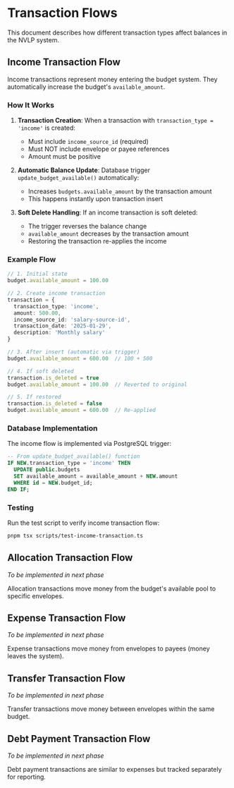 # Transaction Flows

This document describes how different transaction types affect balances in the NVLP system.

## Income Transaction Flow

Income transactions represent money entering the budget system. They automatically increase the budget's `available_amount`.

### How It Works

1. **Transaction Creation**: When a transaction with `transaction_type = 'income'` is created:
   - Must include `income_source_id` (required)
   - Must NOT include envelope or payee references
   - Amount must be positive

2. **Automatic Balance Update**: Database trigger `update_budget_available()` automatically:
   - Increases `budgets.available_amount` by the transaction amount
   - This happens instantly upon transaction insert

3. **Soft Delete Handling**: If an income transaction is soft deleted:
   - The trigger reverses the balance change
   - `available_amount` decreases by the transaction amount
   - Restoring the transaction re-applies the income

### Example Flow

```typescript
// 1. Initial state
budget.available_amount = 100.00

// 2. Create income transaction
transaction = {
  transaction_type: 'income',
  amount: 500.00,
  income_source_id: 'salary-source-id',
  transaction_date: '2025-01-29',
  description: 'Monthly salary'
}

// 3. After insert (automatic via trigger)
budget.available_amount = 600.00  // 100 + 500

// 4. If soft deleted
transaction.is_deleted = true
budget.available_amount = 100.00  // Reverted to original

// 5. If restored
transaction.is_deleted = false
budget.available_amount = 600.00  // Re-applied
```

### Database Implementation

The income flow is implemented via PostgreSQL trigger:

```sql
-- From update_budget_available() function
IF NEW.transaction_type = 'income' THEN
  UPDATE public.budgets 
  SET available_amount = available_amount + NEW.amount
  WHERE id = NEW.budget_id;
END IF;
```

### Testing

Run the test script to verify income transaction flow:

```bash
pnpm tsx scripts/test-income-transaction.ts
```

## Allocation Transaction Flow

*To be implemented in next phase*

Allocation transactions move money from the budget's available pool to specific envelopes.

## Expense Transaction Flow

*To be implemented in next phase*

Expense transactions move money from envelopes to payees (money leaves the system).

## Transfer Transaction Flow

*To be implemented in next phase*

Transfer transactions move money between envelopes within the same budget.

## Debt Payment Transaction Flow

*To be implemented in next phase*

Debt payment transactions are similar to expenses but tracked separately for reporting.